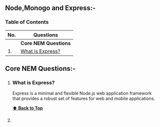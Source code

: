 ## Node,Monogo and Express:-

### Table of Contents

| No. | Questions                                                    |
| --- | ------------------------------------------------------------ |
|     | **Core NEM Questions**                                       |
| 1.   | [What is Express?](#what-is-express)                        |


## Core NEM Questions:-

1. ### What is Express?
   Express is a minimal and flexible Node.js web application framework that provides a robust set of features for web and mobile applications.

   **[⬆ Back to Top](#table-of-contents)**

2. ### 